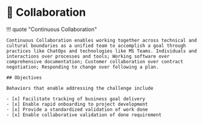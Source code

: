 # :test_tube: Collaboration

!!! quote "Continuous Collaboration"

    Continuous Collaboration enables working together across technical and cultural boundaries as a unified team to accomplish a goal through practices like ChatOps and technologies like MS Teams. Individuals and interactions over processes and tools; Working software over comprehensive documentation; Customer collaboration over contract negotiation; Responding to change over following a plan.

    ## Objectives

    Behaviors that enable addressing the challenge include

    - [x] Facilitate tracking of business goal delivery
    - [x] Enable rapid onboarding to project development
    - [x] Provide a standardized validation of work done
    - [x] Enable collaborative validation of done requirement
